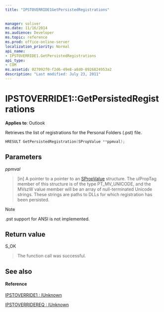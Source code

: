 ```yaml
---
title: "IPSTOVERRIDE1GetPersistedRegistrations"
 
 
manager: soliver
ms.date: 11/16/2014
ms.audience: Developer
ms.topic: reference
ms.prod: office-online-server
localization_priority: Normal
api_name:
- IPSTOVERRIDE1.GetPersistedRegistrations
api_type:
- COM
ms.assetid: 027092f0-f2d6-49e8-a8d0-8926824953a2
description: "Last modified: July 23, 2011"
---
```


# IPSTOVERRIDE1::GetPersistedRegistrations

  
  
**Applies to**: Outlook 
  
Retrieves the list of registrations for the Personal Folders (.pst) file.
  
```cpp
HRESULT GetPersistedRegistration(SPropValue **ppmval);
```

## Parameters

 _ppmval_
  
> [in] A pointer to a pointer to an [SPropValue](spropvalue.md) structure. The ulPropTag member of this structure is of the type PT_MV_UNICODE, and the MVszW value member will be an array of null-terminated Unicode strings. These strings are paths to DLLs for which registration has been persisted. 
    
> [!NOTE]
> .pst support for ANSI is not implemented. 
  
## Return value

S_OK 
  
> The function call was successful.
    
## See also

#### Reference

[IPSTOVERRIDE1 : IUnknown](ipstoverride1iunknown.md)
  
[IPSTOVERRIDEREQ : IUnknown](ipstoverridereqiunknown.md)


